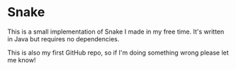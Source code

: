 # Snake
This is a small implementation of Snake I made in my free time. It's written in Java but requires no dependencies.

This is also my first GitHub repo, so if I'm doing something wrong please let me know!
